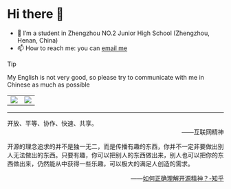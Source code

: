 <!-- 这个文件就是一坨屎山，不要借鉴 -->

# Hi there 👋
- 🌱 I’m a student in Zhengzhou NO.2 Junior High School (Zhengzhou, Henan, China)
- 📫 How to reach me: you can [email me](mailto:ymy213456@163.com)
> [!TIP]
> My English is not very good, so please try to communicate with me in Chinese as much as possible

<div align="center">
  
<table>
  <tr>
    <td>
      <picture>
        <source media="(prefers-color-scheme: dark)" srcset="https://github-readme-stats-eta-five-16.vercel.app/api?username=ymy139&show_icons=true&hide_border=true&count_private=true&include_all_commits=true&role=OWNER,ORGANIZATION_MEMBER,COLLABORATOR">
        <img align="center" src="https://github-readme-stats-eta-five-16.vercel.app/api?username=ymy139&show_icons=true&hide_border=true&count_private=true&include_all_commits=true&role=OWNER,ORGANIZATION_MEMBER,COLLABORATOR"></img>
      </picture>
    </td>
    <td>
      <picture>
        <source media="(prefers-color-scheme: dark)" srcset="https://github-readme-stats-eta-five-16.vercel.app/api/top-langs/?username=ymy139&layout=compact&hide_border=true&langs_count=12&role=OWNER,ORGANIZATION_MEMBER,COLLABORATOR">
        <img align="center" src="https://github-readme-stats-eta-five-16.vercel.app/api/top-langs/?username=ymy139&layout=compact&hide_border=true&langs_count=12&role=OWNER,ORGANIZATION_MEMBER,COLLABORATOR"></img>
      </picture>
    </td>
  </tr>
</table>

</div>

---
<div>
开放、平等、协作、快速、共享。</div>
<div align="right">
——互联网精神
</div>
<p></p>
<div>
开源的理念追求的并不是独一无二，而是传播有趣的东西，你并不一定非要做出别人无法做出的东西。只要有趣，你可以把别人的东西做出来，别人也可以把你的东西做出来，仍然能从中获得一些乐趣，可以极大的满足人创造的需求。</div>
<div align="right">

——[如何正确理解开源精神？-知乎](https://www.zhihu.com/question/383024084)
</div>
